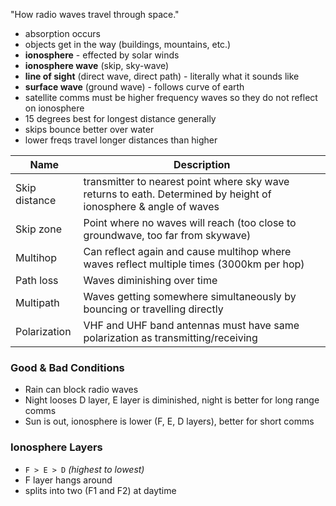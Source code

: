 "How radio waves travel through space."
- absorption occurs
- objects get in the way (buildings, mountains, etc.)
- **ionosphere** - effected by solar winds
- **ionosphere wave** (skip, sky-wave)
- **line of sight** (direct wave, direct path) - literally what it sounds like
- **surface wave** (ground wave) - follows curve of earth
- satellite comms must be higher frequency waves so they do not reflect on ionosphere
- 15 degrees best for longest distance generally
- skips bounce better over water
- lower freqs travel longer distances than higher

| Name          | Description                                                                                                      |
| ------------- | ---------------------------------------------------------------------------------------------------------------- |
| Skip distance | transmitter to nearest point where sky wave returns to eath. Determined by height of ionosphere & angle of waves |
| Skip zone     | Point where no waves will reach (too close to groundwave, too far from skywave)                                  |
| Multihop      | Can reflect again and cause multihop where waves reflect multiple times (3000km per hop)                         |
| Path loss     | Waves diminishing over time                                                                                      |
| Multipath     | Waves getting somewhere simultaneously by bouncing or travelling directly                                        |
| Polarization  | VHF and UHF band antennas must have same polarization as transmitting/receiving                                  |

### Good & Bad Conditions
- Rain can block radio waves
- Night looses D layer, E layer is diminished, night is better for long range comms
- Sun is out, ionosphere is lower (F, E, D layers), better for short comms
### Ionosphere Layers
- `F > E > D` *(highest to lowest)*
- F layer hangs around
- splits into two (F1 and F2) at daytime
